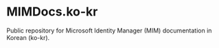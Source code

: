 # MIMDocs.ko-kr
Public repository for Microsoft Identity Manager (MIM) documentation in Korean (ko-kr).

